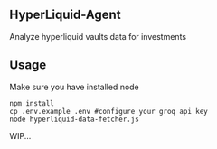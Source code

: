 ## HyperLiquid-Agent
Analyze hyperliquid vaults data for investments 

## Usage 
Make sure you have installed node

```
npm install
cp .env.example .env #configure your groq api key
node hyperliquid-data-fetcher.js
```

WIP...